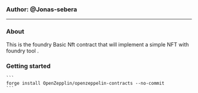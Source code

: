 ### Author: @Jonas-sebera
<hr>

### About
This is the foundry Basic Nft contract that will implement a simple NFT with foundry tool .

### Getting started
    ```
    forge install OpenZepplin/openzeppelin-contracts --no-commit
    ```